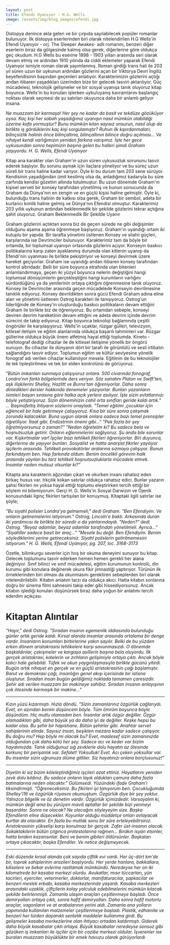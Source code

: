 ```yaml
---
layout: post
title: Efendi Uyanıyor - H.G. Wells
image: /assets/img/blog_images/efendi.jpg
---
```


Distopya denince akla gelen ve bir çırpıda sayılabilecek popüler romanlar bulunuyor. İlk distopya eserlerinden biri olarak nitelendirilen H.G Wells'in Efendi Uyanıyor - orj. The Sleeper Awakes- adlı romanını, benzeri diğer eserlerin biraz da gölgesinde kalmış olsa gerek, diğerlerine göre oldukça geç okudum. H.G Wells  bu eserine 1898 - 1903 yılları arasında seri olarak devam etmiş ve ardından 1910 yılında da ciddi eklemeler yaparak Efendi Uyanıyor ismiyle roman olarak yayımlanmış.
Roman girdiği trans hali ile 203 yıl süren uzun bir uykunun ardından gözlerini açan bir Viktorya Devri İngiliz beyefendisinin başından geçenleri anlatıyor. Karakterimizin gözlerini açtığı andan itibaren yaşadıkları üzerinden bize bir gelecek tasviri aktarılıyor. Güç mücadelesi, teknolojik gelişmeler ve bir sosyal uyanışa tanık oluyoruz kitap boyunca. Wells'in bu konuları işlerken uyku/uyanış kavramlarını başlangıç noktası olarak seçmesi de şu satırları okuyunca daha bir anlamlı geliyor insana.


*Ne muazzam bir karmaşa! Her şey ne kadar da basit ve tekdüze gözüküyor oysa. Kaç kişi her sabah yaşadığımız uyanışın nasıl mümkün olabildiği üzerine kafa yormuştur? Bunu mümkün kılan sayısız unsurun, nasıl olup da birlikte iş gördüklerini kaç kişi sorgulamıştır? Ruhun ilk kıpırdanmaları; bilinçsizlik halinin önce bilinçaltına, bilinçaltının bilince doğru açılması... Ve nihayet kendi varlığımızın yeniden farkına varışımız. İşte her gece uykusundan sonra hepimizin başına gelen bu halleri şimdi Graham yaşıyordu.
H. G. Wells, Efendi Uyanıyor*


Kitap ana karakter olan Graham'ın uzun süren uykusuzluk sorununu tasvir ederek başlıyor. Bu sorunu aşmak için ilaçlara yöneliyor ve bu süreç uzun süreli bir trans haline kadar varıyor. Öyle ki bu durum tam 203 sene sürüyor. Kendisinin yaşadığından ümit kesilmiş olsa da, anladığımız kadarıyla bu süre zarfında kendisi gözetim altında tutulmuştur. Bu uzun dönemde Graham'ın kişisel serveti bir konsey tarafından yönetilmiş ve bunun sonucunda da Graham da Dünya'nın en zengin ve en güçlü kişisi haline gelmiştir. Öyle ki, bulunduğu trans halinin de katkısı olsa gerek, Graham bir sembol, adeta bir kurtarıcı kimlik haline gelmiş ve Dünya'nın Efendisi olmuştur.
Karakterimiz 203 yıllık uykunun ardından beklenmedik bir şekilde gözlerini tekrar açtığına şahit oluyoruz.
 Graham Beklenmedik Bir Şekilde Uyanır 

Graham gözlerini açtıktan sonra biz de geçen sürede ne gibi değişimler olduğunu aşama aşama öğrenmeye başlıyoruz. Graham'ın uyandığı ortam iki kutuplu bir yapıda. Bir tarafta yönetimi üstlenen Konsey ve silahlı güçleri, karşılarında ise Devrimciler bulunuyor.  Karakterimiz tam da böyle bir ortamda, bir toplumsal uyanışın ortasında gözlerini açıyor. Konseyin baskıcı politikalarına karşı zaten ayaklanmış durumda olan kitlenin uyanışı da Efendi'nin uyanması ile  birlikte pekiştiriyor ve konseyi devirmek üzere hareket geçiyorlar. Graham ise uyandığı andan itibaren konsey tarafından kontrol altındadır. Belli bir süre boyunca etrafında olan bitenleri anlamlandırmaya, geçen iki yüzyıl boyunca nelerin değiştiğini hangi toplumsal dönüşümlerin gerçekleştiğini hangi kurumların varlığını sürdürdüğünü ya da yenilerinin ortaya çıktığını öğrenmesine tanık oluyoruz.
Konsey ile Devrimciler arasında geçen mücadelede Konseyin devrilmesine tanıklık ediyoruz. Konsey devrildikten sonra gücü Efendi Graham adına eline alan ve yönetimi üstlenen Ostrog karakteri ile tanışıyoruz. Ostrog'un liderliğinde de Konsey'in oluşturduğu baskıcı politikaların devam ettiğini Graham ile birlikte biz de öğreniyoruz. Bu ortamdan sebeple, konseyi deviren devrim hareketinin devam ettiğini ve adeta devrim içinde devrim sürecini de takip ediyoruz.
Kitap boyunca teknoloji bağlamında çeşitli öngörüler ile karşılaşıyoruz. Wells'in uçaklar, rüzgar gülleri, televizyon, kitlesel iletişim ve eğitim alanlarında oldukça başarılı tahminleri var. Rüzgar güllerine oldukça büyük önem atfetmiş hayal ettiği toplumda. Kineto - telefotograf dediği cihazlar ile de kitlesel iletişime yönelik bir öngörü sunuyor. Bu cihazlar ile dünyanın dört bir tarafı ile görüntülü ve sesli irtibatın sağlandığını tasvir ediyor. Toplumun eğitim ve kültür seviyesine yönelik fonograf adı verilen cihazlar kullanılıyor mesela. Eğitimin de bu teknolojiler ile tek tipleştirilmesi ve tek bir elden kontrolünü de görüyoruz.


*"Bütün imkanları sunmaya çalışıyoruz onlara. 500 civarında fonograf, Londra'nın farklı bölgelerinde ders veriyor. Söz sanatını Platon ve Swift'ten, aşk ilişkilerini Shelley, Hazlitt ve Burns'tan öğreniyorlar. Daha sonra dinledikleri dersler hakkında denemeler yazıyorlar. Bunları yazanların isimleri başarı sırasına göre halka açık yerlere asılıyor. İşte sizin evlatlarınızı böyle yetiştiriyoruz. Sizin döneminizin cahil orta sınıfları geride kaldı artık."
...
Başmüfettiş ihtiyarın sözlerini onayladı. "Temel eğitimi ,çocuklar için eğlenceli bir hale getirmeye çalışıyoruz. Kısa bir süre sonra çalışmak zorunda kalacaklar. Buna uygun olarak onlara sadece bazı temel prensipler öğretiliyor. İtaat gibi. Endüstrinin önemi gibi..."
"Pek fazla bir şey öğretmiyorsunuz o zaman?"
"Neden öğretelim ki? Bu sadece bela ve hoşnutsuzluk getirir. Onların eğlenmelerini sağlıyoruz. Şu anda bile sorunlar var. Kışkırtmalar var! İşçiler bazı tehlikeli fikirleri öğreniyorlar. Biri duyunca, diğerlerine de yayıyor bunları. Sosyalist ve hatta anarşist fikirler yayılıyor işçilerin arasında. Tehlikeli provokatörler aralarına sızmaya çalışıyor. Bunun farkındayım ben. Hep farkında oldum. Benim öncelikli görevim halk arasında yayılan bu tarz tehlikeli hoşnutsuzluklarla mücadele etmek. İnsanlar neden mutsuz olsunlar ki?"*


Kitapta ana karakterin ağzından çıkan ve okurken insanı rahatsız eden birkaç husus var. Irkçılık kokan satırlar oldukça rahatsız edici. Bunlar yazarın şahsi fikirleri mi yoksa hayal ettiği toplumu eleştirirken tercih ettiği bir söylem mi bilemiyorum. Gerçi H. G. Wells'in Sosyal Darwizm ve Öjenik konusundaki ilginç fikirleri tartışılan bir konuymuş. Kitaptaki ilgili satırlar ise şöyle;


*"Bu siyahî polisler Londra'ya gelmemeli," dedi Graham. "Ben Efendiyim. Ve onların gelmemelerini istiyorum." Ostrog, Lincoln'e baktı. Arkasında duran iki yardımcısı ile birlikte bir süredir o da yanlarındaydı. "Neden?" dedi Ostrog. "Beyaz adamlar, beyaz adamlar tarafından yönetilmeli. Ayrıca..." "Siyahîler sadece basit bir araç..." "Mesele bu değil. Ben Efendiyim. Benim söylediklerimi yerine getireceksiniz. Siyahî polislerin getirilmemesini istiyorum." H. G. Wells, Efendi Uyanıyor, pg. 207, loc. 3168-3173*


Özetle, bilimkurgu severler için hoş bir okuma deneyimi sunuyor bu kitap. Gelecek toplumunu tasvir ederken hemen hemen gerekli her alana değiniyor. Sınıf bilinci ve sınıf mücadelesi, eğitim kurumunun kontrolü, din kurumu gibi konulara değinerek okura fikir jimnastiği yaptırıyor. Türünün ilk örneklerinden biri olması da okunmasını gerektiren sebeplerden biri olarak nitelendirilebilir. Kitabın anlatım tarzı da oldukça akıcı. Hatta kitabın sonlarına doğru bir sinema filmi sahnesini takip eder gibi hissediyorsunuz. Ancak kitabın işlediği konuları düşünürsek biraz daha yoğun bir anlatımı tercih ederdim açıkçası.


# Kitaptan Alıntılar 

*"Hayır," dedi Ostrog. "Sıradan insanın egemenlik iddiasında bulunduğu günler artık geride kaldı. Kırsal alanda insanlar arasında ortalama bir denge vardır. İnsanların konumları birbirlerine yakın sayılır. Belki de bu yüzden erken dönem aristokrasisi tehlikelere karşı savunmasızdı. O dönemde başkaldırılar, çekişmeler ve kargaşa asillerin başına bela oluyordu. İlk gerçek aristokrasi, kalelerin ve zırhların gelişimiyle ortaya çıktı. Ancak böyle kalıcı hale gelebildi. Tüfek ve okun yaygınlaşmasıyla birlikte gücünü yitirdi. Bugün artık nihayet en gerçek ve en güçlü aristokrasinin çağı başlamıştır. Barut ve demokrasi çağı, insanlığın genel akışı içerisinde bir istisna oluşturur. Sıradan insan bugün geldiğimiz noktada tamamen çaresizdir. Şehir adı verilen muazzam bir makineye sahibiz. Sıradan insanın anlayışının çok ötesinde karmaşık bir makine..."*


-------

*Kızın yüzü kızarmıştı. Hızla döndü. "Sizin zamanlarınız özgürlük çağlarıydı. Evet, en azından benim düşüncem böyle. Tüm ömrüm boyunca böyle düşündüm. Hiç mutlu olamadım ben. İnsanlar artık özgür değiller. Özgür olamadıkları gibi, daha büyük ya da daha iyi de değiller. Keşke hepsi bu kadar olsa. Bu şehir bir hapishane. Bütün şehirler gibi. Anahtar servet sahiplerinin elinde. Sayısız insan, beşikten mezara kadar sadece çalışıyor. Bu doğru mu? Hep böyle mi olacak bu? Evet, maalesef sizin zamanınızda olduğundan çok daha kötü her şey. Sadece acı ve keder var bizim hayatımızda. Tanık olduğunuz sığ zevklerle dolu hayatın az ötesinde korkunç bir perişanlık var. Sefalet! Yoksulluk! Evet. Acı çeken yoksullar var. Bu insanlar sizin uğrunuza ölüme gittiler. Siz hayatınızı onlara borçlusunuz!"*

------

*Diyelim ki siz bizim köleleştirdiğimiz işçileri azat ettiniz. Hayatlarını yeniden zevk dolu kıldınız. Bu sadece onların layık oldukları çamura daha fazla batmalarına neden olacaktır." Gülümsedi. Yüzündeki ifade Graham'ı tiksindirmişti.
"Öğreneceksiniz. Bu fikirleri iyi tanıyorum ben. Çocukluğumda Shelley'i16 ve özgürlük rüyasını okumuştum. Özgürlük diye bir şey yoktur. Yalnızca bilgelik ve öz denetim vardır. Özgürlük içimizdedir. Varsayalım ki, mümkün değil ama bu yürüyen mavili aptallar bir şekilde bizi yenmeyi başardılar. Sonra ne olacak? Ne olacağını söyleyeyim size. Başka Efendilerin eline düşecekler. Koyunlar olduğu müddetçe onları avlayacak kurtlar da olacaktır. En fazla bu mutlak sonu bir süre erteleyebilirsiniz. Aristokrasinin yükselişi karşı konulmaz bir gerçek. Zafer üst-insanın olacak. Sokaktakilerin bütün çılgınca protestolarına rağmen... Bırakın isyan etsinler, hatta bırakın kazansınlar. Beni ve benim gibileri öldürsünler. Başkaları ortaya çıkacaktır, başka Efendiler. Ve netice değişmeyecek.*

----

*Eski düzende kırsal alanda çok sayıda çiftlik evi vardı. Her üç-dört km'de bir, toprak sahiplerinin arazileri başlıyordu. Her yerde hanlara, bakkallara, kiliselere ve bekar evlerine rastlamak mümkündü. Neredeyse her on iki kilometrede bir kasaba merkezi olurdu. Avukatlar, mısır tüccarları, yün tacirleri, eyerciler, veterinerler, doktorlar, manifaturacılar, şapkacılar ve benzeri meslek erbabı, kasaba merkezlerinde yaşardı. Kasaba merkezleri arasındaki uzaklık, çiftçilerin kolay yolculuk edebilmelerini mümkün kılacak şekilde belirlenmişti. Zamanla ulaşım araçları çeşitlenmeye başladı. Önce demiryolları ortaya çıktı, sonra hafif demiryolları. Daha sonra hafif motorlu araçlar, vagonların ve at arabalarının yerini aldı. Zamanla ana yolların yapımında kullanılan malzemeler çeşitlenmeye başladı. Plastik, edhamite ve benzeri her türden dayanıklı sentetik maddeler kullanıma girdi. Bu gelişmeler kasaba merkezlerine olan ihtiyacı ortadan kaldırmıştı. Giderek daha büyük kasabalar çıktı ortaya. Büyük kasabalar neredeyse sonsuz gibi gözüken iş imkanları ile işçiler için bir cazibe merkezi oldular. İşverenler ise buraları muazzam büyüklükte bir emek havuzu olarak görüyorlardı*